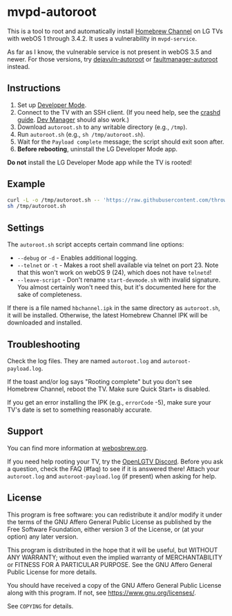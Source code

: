 # mvpd-autoroot

This is a tool to root and automatically install
[Homebrew Channel](https://github.com/webosbrew/webos-homebrew-channel) on
LG TVs with webOS 1 through 3.4.2. It uses a vulnerability in `mvpd-service`.

As far as I know, the vulnerable service is not present in webOS 3.5 and newer.
For those versions, try
[dejavuln-autoroot](https://github.com/throwaway96/dejavuln-autoroot) or
[faultmanager-autoroot](https://github.com/throwaway96/faultmanager-autoroot)
instead.

## Instructions

1. Set up
   [Developer Mode](https://webostv.developer.lge.com/develop/getting-started/developer-mode-app).
2. Connect to the TV with an SSH client. (If you need help, see the
   [crashd guide](https://gist.github.com/throwaway96/e811b0f7cc2a705a5a476a8dfa45e09f#alternative-clients).
   [Dev Manager](https://github.com/webosbrew/dev-manager-desktop) should
   also work.)
3. Download `autoroot.sh` to any writable directory (e.g., `/tmp`).
4. Run `autoroot.sh` (e.g., `sh /tmp/autoroot.sh`).
5. Wait for the `Payload complete` message; the script should exit soon after.
6. **Before rebooting**, uninstall the LG Developer Mode app.

**Do not** install the LG Developer Mode app while the TV is rooted!

## Example

```sh
curl -L -o /tmp/autoroot.sh -- 'https://raw.githubusercontent.com/throwaway96/mvpd-autoroot/refs/heads/main/autoroot.sh' &&
sh /tmp/autoroot.sh
```

## Settings

The `autoroot.sh` script accepts certain command line options:

* `--debug` or `-d` - Enables additional logging.
* `--telnet` or `-t` - Makes a root shell available via telnet on port 23.
  Note that this won't work on webOS 9 (24), which does not have `telnetd`!
* `--leave-script` - Don't rename `start-devmode.sh` with invalid signature.
  You almost certainly won't need this, but it's documented here for the sake
  of completeness.

If there is a file named `hbchannel.ipk` in the same directory as
`autoroot.sh`, it will be installed. Otherwise, the latest Homebrew Channel
IPK will be downloaded and installed.

## Troubleshooting

Check the log files. They are named `autoroot.log` and `autoroot-payload.log`.

If the toast and/or log says "Rooting complete" but you don't see Homebrew
Channel, reboot the TV. Make sure Quick Start+ is disabled.

If you get an error installing the IPK (e.g., `errorCode` -5), make sure your
TV's date is set to something reasonably accurate.

## Support

You can find more information at [webosbrew.org](https://www.webosbrew.org/).

If you need help rooting your TV, try the
[OpenLGTV Discord](https://discord.gg/hXMHAgJC5R). Before you ask a question,
check the FAQ (#faq) to see if it is answered there! Attach your `autoroot.log`
and `autoroot-payload.log` (if present) when asking for help.

## License

This program is free software: you can redistribute it and/or modify it under
the terms of the GNU Affero General Public License as published by the Free
Software Foundation, either version 3 of the License, or (at your option) any
later version.

This program is distributed in the hope that it will be useful, but WITHOUT ANY
WARRANTY; without even the implied warranty of MERCHANTABILITY or FITNESS FOR A
PARTICULAR PURPOSE. See the GNU Affero General Public License for more details.

You should have received a copy of the GNU Affero General Public License along
with this program. If not, see <https://www.gnu.org/licenses/>.

See `COPYING` for details.
